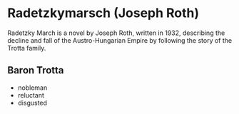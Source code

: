 # Radetzkymarsch (Joseph Roth)

Radetzky March is a novel by Joseph Roth, written in 1932, describing the decline and fall of the Austro-Hungarian Empire by following the story of the Trotta family.

## Baron Trotta
* nobleman
* reluctant
* disgusted
